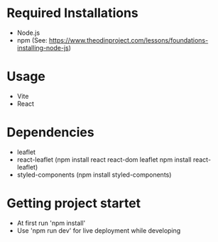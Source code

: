 # Required Installations
- Node.js
- npm
(See: https://www.theodinproject.com/lessons/foundations-installing-node-js)

# Usage
- Vite
- React

# Dependencies
- leaflet
- react-leaflet
(npm install react react-dom leaflet
npm install react-leaflet)
- styled-components (npm install styled-components)

# Getting project startet
- At first run 'npm install'
- Use 'npm run dev' for live deployment while developing
